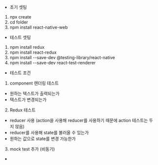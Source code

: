 - 초기 셋팅
1. npx create
2. cd folder
3. npm install react-native-web

- 테스트 셋팅 
1. npm install redux
2. npm install react-redux
3. npm install --save-dev @testing-library/react-native
4. npm install --save-dev react-test-renderer

- 테스트 조건

1. component 렌더링 테스트 
  - 원하는 텍스트가 출력되는가
  - 텍스트가 변경되는가

2. Redux 테스트 
  - reducer 사용 (action을 사용해 reducer를 사용하기 때문에 action 테스트는 두지 않음)
  - reducer를 사용해 state를 불러올 수 있는가
  - 원하는 값으로 state를 변경 가능한가

3. mock test 추가 (비동기)
  - 